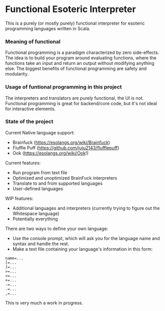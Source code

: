 # Functional Esoteric Interpreter

This is a purely (or mostly purely) functional interpreter for esoteric programming languages written in Scala.

### Meaning of functional
Functional programming is a paradigm characterized by zero side-effects. The idea is to build your program around evaluating functions, where the functions take an input and return an output without modifying anything else. The biggest benefits of functional programming are safety and modularity.

### Usage of funtional programming in this project
The interpreters and translators are purely functional, the UI is not. Functional programming is great for backend/core code, but it's not ideal for interactive elements.

### State of the project
Current Native language support:
* Brainfuck (https://esolangs.org/wiki/Brainfuck)
* Fluffle Puff (https://github.com/juju2143/flufflepuff)
* Ook (https://esolangs.org/wiki/Ook!)

Current features:
* Run program from text file
* Optimized and unoptimized BrainFuck interpreters
* Translate to and from supported languages
* User-defined languages

WIP features:
* Additional languages and interpreters (currently trying to figure out the Whitespace language)
* Potentially everything

There are two ways to define your own language:
* Use the console prompt, which will ask you for the language name and syntax and handle the rest.
* Make a text file containing your language's information in this form:
```
name=...
[=...
]=...
>=...
<=...
+=...
-=...
.=...
,=...
```

This is very much a work in progress.
